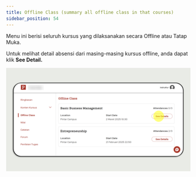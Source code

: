 ```yaml
---
title: Offline Class (summary all offline class in that courses)
sidebar_position: 54
---
```

Menu ini berisi seluruh kursus yang dilaksanakan secara Offline atau Tatap Muka.

Untuk melihat detail absensi dari masing-masing kursus offline, anda dapat klik **See Detail.**

![](/img/offline-summary-skills_indo.png)
